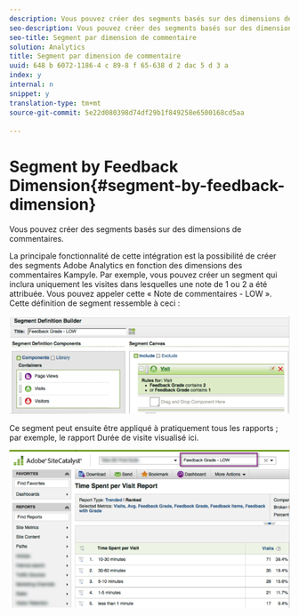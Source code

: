 ```yaml
---
description: Vous pouvez créer des segments basés sur des dimensions de commentaires.
seo-description: Vous pouvez créer des segments basés sur des dimensions de commentaires.
seo-title: Segment par dimension de commentaire
solution: Analytics
title: Segment par dimension de commentaire
uuid: 648 b 6072-1186-4 c 89-8 f 65-638 d 2 dac 5 d 3 a
index: y
internal: n
snippet: y
translation-type: tm+mt
source-git-commit: 5e22d080398d74df29b1f849258e6500168cd5aa

---
```



# Segment by Feedback Dimension{#segment-by-feedback-dimension}

Vous pouvez créer des segments basés sur des dimensions de commentaires.

La principale fonctionnalité de cette intégration est la possibilité de créer des segments Adobe Analytics en fonction des dimensions des commentaires Kampyle. Par exemple, vous pouvez créer un segment qui inclura uniquement les visites dans lesquelles une note de 1 ou 2 a été attribuée. Vous pouvez appeler cette « Note de commentaires - LOW ». Cette définition de segment ressemble à ceci :

![](assets/segment_feedback.png)

Ce segment peut ensuite être appliqué à pratiquement tous les rapports ; par exemple, le rapport Durée de visite visualisé ici.

![](assets/time_spent_per_visit.png)


